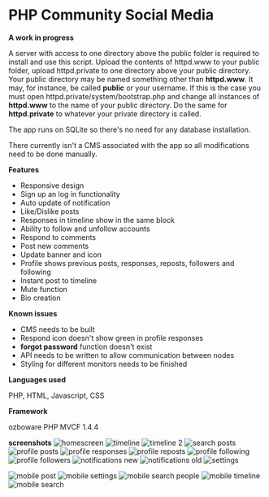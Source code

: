# PHP Community Social Media

**A work in progress**

A server with access to one directory above the public folder is required to install and use this script. Upload the contents of httpd.www to your public folder, upload httpd.private to one directory above your public directory. Your public directory may be named something other than **httpd.www**. It may, for instance, be called **public** or your username. If this is the case you must open httpd.private/system/bootstrap.php and change all instances of **httpd.www** to the name of your public directory. Do the same for **httpd.private** to whatever your private directory is called.

The app runs on SQLite so there's no need for any database installation.

There currently isn't a CMS associated with the app so all modifications need to be done manually.

**Features**

- Responsive design
- Sign up an log in functionality
- Auto update of notification
- Like/Dislike posts
- Responses in timeline show in the same block
- Ability to follow and unfollow accounts
- Respond to comments
- Post new comments
- Update banner and icon
- Profile shows previous posts, responses, reposts, followers and following
- Instant post to timeline
- Mute function
- Bio creation

**Known issues**

- CMS needs to be built
- Respond icon doesn't show green in profile responses
- **forgot password** function doesn't exist
- API needs to be written to allow communication between nodes
- Styling for different monitors needs to be finished

**Languages used**

PHP, HTML, Javascript, CSS

**Framework**

ozboware PHP MVCF 1.4.4

**screenshots**
![homescreen](https://user-images.githubusercontent.com/95859352/151692269-bcdd0d1d-e7ba-414b-a884-b67684737423.png)
![timeline](https://user-images.githubusercontent.com/95859352/151692274-3217f34f-d6cd-40c1-a1b2-2b3222af3ec2.png)
![timeline 2](https://user-images.githubusercontent.com/95859352/151692279-e70169e4-af3a-4bb4-874c-8a76ec091ec9.png)
![search posts](https://user-images.githubusercontent.com/95859352/151692283-193c0894-cca8-41e4-b970-6fe0b0396e7e.png)
![profile posts](https://user-images.githubusercontent.com/95859352/151692296-21910fee-e0b3-497e-8f6c-9a45398b7651.png)
![profile responses](https://user-images.githubusercontent.com/95859352/151692302-83ea1e23-4c99-4dbd-b830-018687ee7f24.png)
![profile reposts](https://user-images.githubusercontent.com/95859352/151692309-5627fc07-242c-43ef-9728-9988e8f390b2.png)
![profile following](https://user-images.githubusercontent.com/95859352/151692311-dca11c8f-4e0a-47a8-b775-e12c7e40df33.png)
![profile followers](https://user-images.githubusercontent.com/95859352/151692314-7738a6e4-dbc3-4089-a3a3-b61fe46670a4.png)
![notifications new](https://user-images.githubusercontent.com/95859352/151692318-41596030-3f00-4aad-8e80-0f90426f8f0d.png)
![notifications old](https://user-images.githubusercontent.com/95859352/151692320-6cd6177e-829e-4566-b9d9-d170857056e3.png)
![settings](https://user-images.githubusercontent.com/95859352/151692324-e09826fc-e46e-47fc-b147-3f18f731b27d.png)

![mobile post](https://user-images.githubusercontent.com/95859352/151692337-4ee0301d-dabd-4abd-9d6d-86ac098694cf.png)
![mobile settings](https://user-images.githubusercontent.com/95859352/151692344-4360241b-e320-4653-ba54-2f42b8aff3fa.png)
![mobile search people](https://user-images.githubusercontent.com/95859352/151692349-916a46c1-e693-40a6-8c1c-44a93a7fcb06.png)
![mobile timeline](https://user-images.githubusercontent.com/95859352/151692354-5c2f3ed3-6cca-45c3-9316-e1e4948e758d.png)
![mobile search](https://user-images.githubusercontent.com/95859352/151692356-7fdee29a-d3df-4944-84b0-b734f480abac.png)
